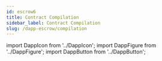 ```yaml
---
id: escrow6
title: Contract Compilation
sidebar_label: Contract Compilation
slug: /dapp-escrow/compilation
---
```


import DappIcon from '../DappIcon';
import DappFigure from '../DappFigure';
import DappButton from '../DappButton';
